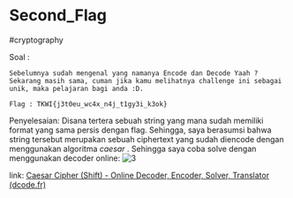 # Second_Flag
#cryptography 

Soal :
```
Sebelumnya sudah mengenal yang namanya Encode dan Decode Yaah ? Sekarang masih sama, cuman jika kamu melihatnya challenge ini sebagai unik, maka pelajaran bagi anda :D.  
  
Flag : TKWI{j3t0eu_wc4x_n4j_t1gy3i_k3ok}
```

Penyelesaian:
Disana tertera sebuah string yang mana sudah memiliki format yang sama persis dengan flag. Sehingga, saya berasumsi bahwa string tersebut merupakan sebuah ciphertext yang sudah diencode dengan menggunakan algoritma *caesar* . Sehingga saya coba solve dengan menggunakan decoder online:
![3](https://user-images.githubusercontent.com/46299092/129866836-070a325d-3938-4ffb-ac78-916e8af908de.png)

link: [Caesar Cipher (Shift) - Online Decoder, Encoder, Solver, Translator (dcode.fr)](https://www.dcode.fr/caesar-cipher)
